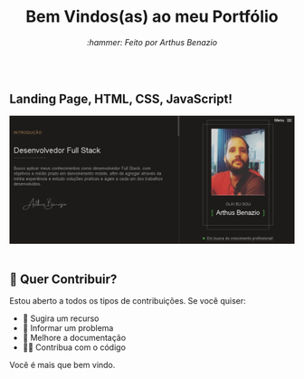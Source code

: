 <div align="center">
  <h1>Bem Vindos(as) ao meu Portfólio</h1>
  
  <h6>:hammer: Feito por Arthus Benazio</h6>
</div>
<br>


## Landing Page, HTML, CSS, JavaScript!


<div align="center">
    <img src="./assets/images/Port.PNG" alt="daily.dev" width="550">
</div>

<br>


## 🙌 Quer Contribuir?

Estou aberto a todos os tipos de contribuições. Se você quiser:
* 🤔 Sugira um recurso
* 🐛 Informar um problema
* 📖 Melhore a documentação
* 👨‍💻 Contribua com o código

Você é mais que bem vindo. 





